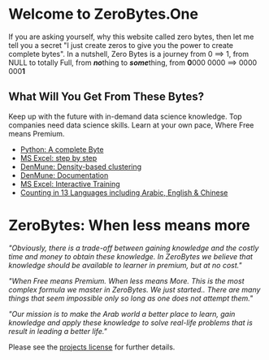 # Welcome to ZeroBytes.One

If you are asking yourself, why this website called zero bytes, then let me tell you a secret "I just create zeros to give you the power to create complete bytes". In a nutshell, Zero Bytes is a journey from 0 ==> 1, from NULL to totally Full, from ***no***thing to ***some***thing, from **0**000 0000  ==>  0000 000**1** 

## What Will You Get From These Bytes?

Keep up with the future with in-demand data science knowledge. Top companies need data science skills. Learn at your own pace, Where Free means Premium.

- [Python: A complete Byte](https://python.zerobytes.one/python)
- [MS Excel: step by step](https://excel.zerobytes.one)
- [DenMune: Density-based clustering](https://github.com/egy1st/denmune-clustering-algorithm)
- [DenMune: Documentation](https://docs.zerobytes.one/denmune/)
- [MS Excel: Interactive Training](https://quiz.zerobytes.one/)
- [Counting in 13 Languages including Arabic, English & Chinese](https://api.zerobytes.one/)



# ZeroBytes: When less means more

*"Obviously, there is a trade-off between gaining knowledge and the costly time and money to obtain these knowledge. In ZeroBytes we believe that knowledge should be available to learner in premium, but at no cost."*

*"When Free means Premium. When less means More. This is the most complex formula we master in ZeroBytes. We just started.. There are many things that seem impossible only so long as one does not attempt them."*

*"Our mission is to make the Arab world a better place to learn, gain knowledge and apply these knowledge to solve real-life problems that is result in leading a better life."*




Please see the [projects license](license.md) for further details.



